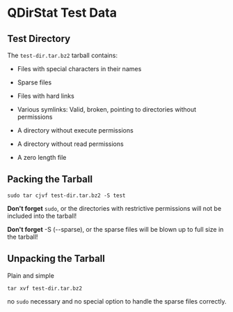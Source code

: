 # QDirStat Test Data

## Test Directory

The `test-dir.tar.bz2` tarball contains:

- Files with special characters in their names

- Sparse files

- Files with hard links

- Various symlinks: Valid, broken, pointing to directories without permissions

- A directory without execute permissions

- A directory without read permissions

- A zero length file


## Packing the Tarball

    sudo tar cjvf test-dir.tar.bz2 -S test

**Don't forget** `sudo`, or the directories with restrictive permissions will
not be included into the tarball!

**Don't forget** -S (--sparse), or the sparse files will be blown up to full
size in the tarball!


## Unpacking the Tarball

Plain and simple

    tar xvf test-dir.tar.bz2

no `sudo` necessary and no special option to handle the sparse files correctly.

